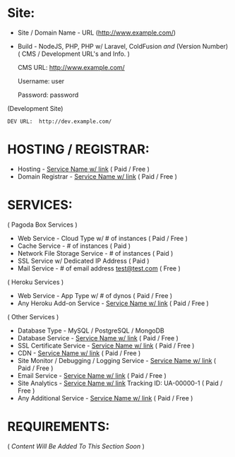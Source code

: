 Site:
=======
 - Site / Domain Name - URL (http://www.example.com/)
 - Build - NodeJS, PHP, PHP w/ Laravel, ColdFusion _and_ (Version Number)
 ( CMS / Development URL's and Info. )

    CMS URL:  http://www.example.com/

    Username:  user

    Password:  password

 (Development Site)

    DEV URL:  http://dev.example.com/

 HOSTING / REGISTRAR:
 ====================
 - Hosting - [Service Name w/ link](link) ( Paid / Free )
 - Domain Registrar - [Service Name w/ link](link) ( Paid / Free )

 SERVICES:
 =========

 ( Pagoda Box Services )

 - Web Service - Cloud Type w/ # of instances ( Paid / Free )
 - Cache Service - # of instances ( Paid )
 - Network File Storage Service - # of instances ( Paid )
 - SSL Service w/ Dedicated IP Address ( Paid )
 - Mail Service - # of email address [test@test.com](mailto:test@test.com) ( Free )

 ( Heroku Services )

 - Web Service - App Type w/ # of dynos ( Paid / Free )
 - Any Heroku Add-on Service - [Service Name w/ link](link) ( Paid / Free )

 ( Other Services )

 - Database Type - MySQL / PostgreSQL / MongoDB
 - Database Service - [Service Name w/ link](link) ( Paid / Free )
 - SSL Certificate Service - [Service Name w/ link](link) ( Paid / Free )
 - CDN - [Service Name w/ link](link) ( Paid / Free )
 - Site Monitor / Debugging / Logging Service - [Service Name w/ link](link) ( Paid / Free )
 - Email Service - [Service Name w/ link](link) ( Paid / Free )
 - Site Analytics - [Service Name w/ link](link) Tracking ID: UA-00000-1 ( Paid / Free )
 - Any Additional Service - [Service Name w/ link](link) ( Paid / Free )

 REQUIREMENTS:
 ==============
 ( _Content Will Be Added To This Section Soon_ )
